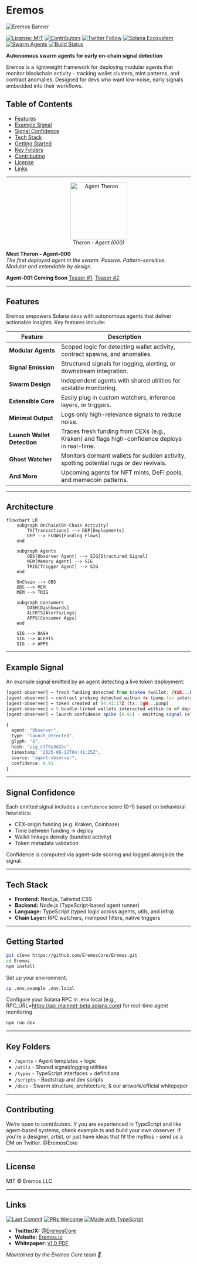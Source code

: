 # Eremos

![Eremos Banner](docs/banner2.png)

[![License: MIT](https://img.shields.io/badge/License-MIT-yellow.svg)](https://opensource.org/licenses/MIT)
[![Contributors](https://img.shields.io/github/contributors/EremosCore/Eremos.svg)](https://github.com/EremosCore/Eremos/graphs/contributors)
[![Twitter Follow](https://img.shields.io/twitter/follow/EremosCore?style=social)](https://twitter.com/EremosCore)
[![Solana Ecosystem](https://img.shields.io/badge/Built%20for-Solana-blueviolet)](https://solana.com/)
[![Swarm Agents](https://img.shields.io/badge/Swarm-Ready-green)](https://docs.solana.com/developing/on-chain-programs)
[![Build Status](https://img.shields.io/badge/Build-Passing-brightgreen.svg)](https://github.com/EremosCore/Eremos/actions)


**Autonomous swarm agents for early on-chain signal detection**

Eremos is a lightweight framework for deploying modular agents that monitor blockchain activity - tracking wallet clusters, mint patterns, and contract anomalies. Designed for devs who want low-noise, early signals embedded into their workflows.

## Table of Contents
- [Features](#features)
- [Example Signal](#example-signal)
- [Signal Confidence](#signal-confidence)
- [Tech Stack](#tech-stack)
- [Getting Started](#getting-started)
- [Key Folders](#key-folders)
- [Contributing](#contributing)
- [License](#license)
- [Links](#links)

---

<p align="center">
  <img src="docs/therontphd2.png" alt="Agent Theron" width="155"/><br/>
  <em>Theron - Agent (000)</em>
</p>

**Meet Theron - Agent-000**  
*The first deployed agent in the swarm. Passive. Pattern-sensitive.  
Modular and extendable by design.*

**Agent-001 Coming Soon** [Teaser #1](https://x.com/EremosCore/status/1949154939923833239), [Teaser #2](https://x.com/EremosCore/status/1954856345284567218)

---

## Features

Eremos empowers Solana devs with autonomous agents that deliver actionable insights. Key features include:

| Feature                  | Description                                                                 |
|--------------------------|-----------------------------------------------------------------------------|
| **Modular Agents**       | Scoped logic for detecting wallet activity, contract spawns, and anomalies. |
| **Signal Emission**      | Structured signals for logging, alerting, or downstream integration.        |
| **Swarm Design**         | Independent agents with shared utilities for scalable monitoring.           |
| **Extensible Core**      | Easily plug in custom watchers, inference layers, or triggers.              |
| **Minimal Output**       | Logs only high-relevance signals to reduce noise.                           |
| **Launch Wallet Detection** | Traces fresh funding from CEXs (e.g., Kraken) and flags high-confidence deploys in real-time. |
| **Ghost Watcher**        | Monitors dormant wallets for sudden activity, spotting potential rugs or dev revivals. |
| **And More**             | Upcoming agents for NFT mints, DeFi pools, and memecoin patterns.           |


---
## Architecture

```mermaid
flowchart LR
    subgraph OnChain[On-Chain Activity]
        TX[Transactions] --> DEP[Deployments]
        DEP --> FLOWS[Funding Flows]
    end

    subgraph Agents
        OBS[Observer Agent] --> SIG[Structured Signal]
        MEM[Memory Agent] --> SIG
        TRIG[Trigger Agent] --> SIG
    end

    OnChain --> OBS
    OBS --> MEM
    MEM --> TRIG

    subgraph Consumers
        DASH[Dashboards]
        ALERTS[Alerts/Logs]
        APPS[Consumer Apps]
    end

    SIG --> DASH
    SIG --> ALERTS
    SIG --> APPS
```
---
## Example Signal

An example signal emitted by an agent detecting a live token deployment:

```ts
[agent-observer] → fresh funding detected from kraken (wallet: 6Yxk...P2M8) at 04:41:12Z
[agent-observer] → contract probing detected within 4s (pump.fun interaction traced)
[agent-observer] → token created at 04:41:17Z (tx: 5gW...pump)
[agent-observer] → 5 bundle-linked wallets interacted within 8s of deploy
[agent-observer] → launch confidence spike (0.91) - emitting signal (elapsed: 13s)

{
  agent: "Observer",
  type: "launch_detected",
  glyph: "Δ",
  hash: "sig_c7f9a3d2bc",
  timestamp: "2025-06-12T04:41:25Z",
  source: "agent-observer",
  confidence: 0.91
}
```

---

## Signal Confidence

Each emitted signal includes a `confidence` score (0-1) based on behavioral heuristics:
- CEX-origin funding (e.g. Kraken, Coinbase)
- Time between funding → deploy
- Wallet linkage density (bundled activity)
- Token metadata validation

Confidence is computed via agent-side scoring and logged alongside the signal.

---

## Tech Stack

- **Frontend:** Next.js, Tailwind CSS
- **Backend:** Node.js (TypeScript-based agent runner)
- **Language:** TypeScript (typed logic across agents, utils, and infra)
- **Chain Layer:** RPC watchers, mempool filters, native triggers

---

## Getting Started

```bash
git clone https://github.com/EremosCore/Eremos.git
cd Eremos
npm install
```

Set up your environment:

```bash
cp .env.example .env.local
```
Configure your Solana RPC in .env.local (e.g., RPC_URL=https://api.mainnet-beta.solana.com) for real-time agent monitoring
```bash
npm run dev
```

---

## Key Folders

- `/agents` - Agent templates + logic  
- `/utils` - Shared signal/logging utilities  
- `/types` - TypeScript interfaces + definitions  
- `/scripts` - Bootstrap and dev scripts  
- `/docs` - Swarm structure, architecture, & our artwork/official whitepaper

---

## Contributing

We’re open to contributors.
If you are experienced in TypeScript and like agent-based systems, check example.ts and build your own observer. If you're a designer, artist, or just have ideas that fit the mythos - send us a DM on Twitter. @EremosCore

---

## License
MIT © Eremos LLC


---

## Links

[![Last Commit](https://img.shields.io/github/last-commit/EremosCore/Eremos.svg)](https://github.com/EremosCore/Eremos/commits/main)
[![PRs Welcome](https://img.shields.io/badge/PRs-welcome-brightgreen.svg)](https://github.com/EremosCore/Eremos/pulls)
[![Made with TypeScript](https://img.shields.io/badge/Made%20with-TypeScript-3178c6.svg)](https://www.typescriptlang.org/)

- **Twitter/X:** [@EremosCore](https://x.com/EremosCore)  
- **Website:** [Eremos.io](https://www.eremos.io/)  
- **Whitepaper:** [v1.0 PDF](docs/whitepaper.pdf)  

_Maintained by the Eremos Core team 💛._
